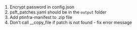 1. Encrypt password in config.json
2. psft_patches.yaml should be in the `output` folder
3. Add ptinfra-manifest to .zip file
4. Don't call __copy_file if patch is not found - fix error message
